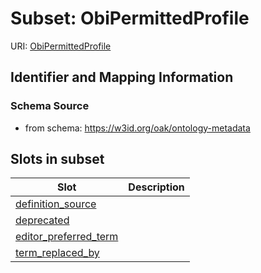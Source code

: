 # Subset: ObiPermittedProfile

URI: [ObiPermittedProfile](ObiPermittedProfile.md)




## Identifier and Mapping Information







### Schema Source


* from schema: https://w3id.org/oak/ontology-metadata










































































        


        






        





















































































        

















## Slots in subset

| Slot | Description |
| --- | --- |
| [definition_source](definition_source.md) |  |
| [deprecated](deprecated.md) |  |
| [editor_preferred_term](editor_preferred_term.md) |  |
| [term_replaced_by](term_replaced_by.md) |  |




